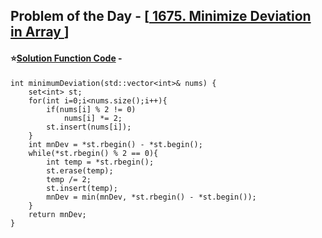## Problem of the Day - [<a href="https://leetcode.com/problems/minimize-deviation-in-array/description/"> 1675. Minimize Deviation in Array </a>]


#### ⭐<ins>Solution Function Code</ins> -

    int minimumDeviation(std::vector<int>& nums) {
        set<int> st;
        for(int i=0;i<nums.size();i++){
            if(nums[i] % 2 != 0)
                nums[i] *= 2;
            st.insert(nums[i]);
        }
        int mnDev = *st.rbegin() - *st.begin();
        while(*st.rbegin() % 2 == 0){
            int temp = *st.rbegin();
            st.erase(temp);
            temp /= 2;
            st.insert(temp);
            mnDev = min(mnDev, *st.rbegin() - *st.begin());
        }
        return mnDev;
    }

